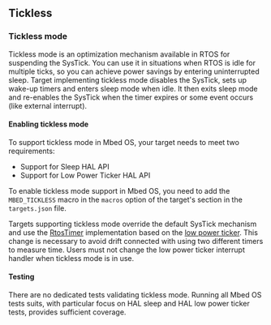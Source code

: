 ## Tickless

### Tickless mode

Tickless mode is an optimization mechanism available in RTOS for suspending the SysTick. You can use it in situations when RTOS is idle for multiple ticks, so you can achieve power savings by entering uninterrupted sleep. Target implementing tickless mode disables the SysTick, sets up wake-up timers and enters sleep mode when idle. It then exits sleep mode and re-enables the SysTick when the timer expires or some event occurs (like external interrupt).

#### Enabling tickless mode

To support tickless mode in Mbed OS, your target needs to meet two requirements:

- Support for Sleep HAL API
- Support for Low Power Ticker HAL API

To enable tickless mode support in Mbed OS, you need to add the `MBED_TICKLESS` macro in the `macros` option of the target's section in the `targets.json` file.

Targets supporting tickless mode override the default SysTick mechanism and use the [RtosTimer](https://os.mbed.com/docs/v5.10/mbed-os-api-doxy/classrtos_1_1_rtos_timer.html) implementation based on the [low power ticker](https://os.mbed.com/docs/v5.10/mbed-os-api-doxy/group__hal__lp__ticker.html). This change is necessary to avoid drift connected with using two different timers to measure time. Users must not change the low power ticker interrupt handler when tickless mode is in use.

#### Testing

There are no dedicated tests validating tickless mode. Running all Mbed OS tests suits, with particular focus on HAL sleep and HAL low power ticker tests, provides sufficient coverage.
